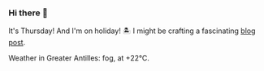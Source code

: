 ### Hi there :wave:

It's Thursday! And I'm on holiday! :desert_island: I might be crafting a fascinating [blog post](https://benjaminwuethrich.dev).

Weather in Greater Antilles: fog, at +22°C.
